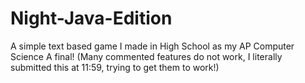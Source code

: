 # Night-Java-Edition
A simple text based game I made in High School as my AP Computer Science A final!
(Many commented features do not work, I literally submitted this at 11:59, trying to get them to work!)
